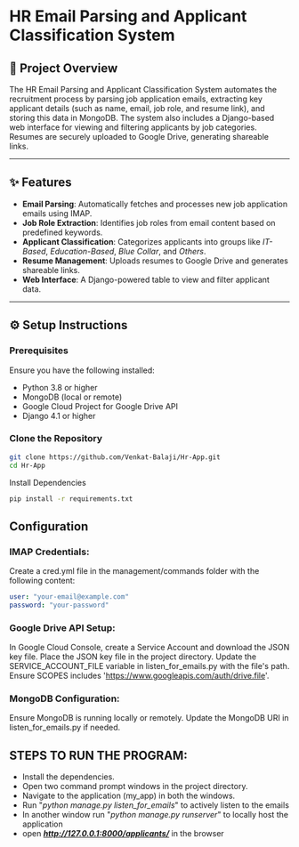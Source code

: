 # HR Email Parsing and Applicant Classification System

## 📄 Project Overview  
The HR Email Parsing and Applicant Classification System automates the recruitment process by parsing job application emails, extracting key applicant details (such as name, email, job role, and resume link), and storing this data in MongoDB. The system also includes a Django-based web interface for viewing and filtering applicants by job categories. Resumes are securely uploaded to Google Drive, generating shareable links.  

---

## ✨ Features  
- **Email Parsing**: Automatically fetches and processes new job application emails using IMAP.  
- **Job Role Extraction**: Identifies job roles from email content based on predefined keywords.  
- **Applicant Classification**: Categorizes applicants into groups like *IT-Based*, *Education-Based*, *Blue Collar*, and *Others*.  
- **Resume Management**: Uploads resumes to Google Drive and generates shareable links.  
- **Web Interface**: A Django-powered table to view and filter applicant data.  

---

## ⚙️ Setup Instructions  

### Prerequisites  
Ensure you have the following installed:  
- Python 3.8 or higher  
- MongoDB (local or remote)  
- Google Cloud Project for Google Drive API  
- Django 4.1 or higher  

### Clone the Repository  
```bash  
git clone https://github.com/Venkat-Balaji/Hr-App.git  
cd Hr-App
```
Install Dependencies
```bash
pip install -r requirements.txt  
```
## Configuration
### IMAP Credentials:
Create a cred.yml file in the management/commands folder with the following content:

```yaml
user: "your-email@example.com"  
password: "your-password"
```
### Google Drive API Setup:

In Google Cloud Console, create a Service Account and download the JSON key file.
Place the JSON key file in the project directory.
Update the SERVICE_ACCOUNT_FILE variable in listen_for_emails.py with the file's path.
Ensure SCOPES includes 'https://www.googleapis.com/auth/drive.file'.

### MongoDB Configuration:

Ensure MongoDB is running locally or remotely.
Update the MongoDB URI in listen_for_emails.py if needed.

## STEPS TO RUN THE PROGRAM:

- Install the dependencies.
- Open two command prompt windows in the project directory.
- Navigate to the application (my_app) in both the windows.
- Run "_python manage.py listen_for_emails_" to actively listen to the emails
- In another window run "_python manage.py runserver_" to locally host the application
- open  _**http://127.0.0.1:8000/applicants/**_ in the browser
